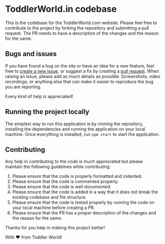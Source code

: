 # ToddlerWorld.in codebase

This is the codebase for the ToddlerWorld.com website. Please feel free to contribute to the project by forking the
repository and submitting a pull request. The PR needs to have a description of the changes and the reason for the same.

## Bugs and issues

If you have found a bug on the site or have an idea for a new feature, feel free
to [create a new issue](https://github.com/aheedshah/toddler-world/issues/new),
or suggest a fix by creating a [pull request](https://help.github.com/articles/creating-a-pull-request/). When raising
an issue, please add as much details as possible. Screenshots, video recordings, or anything else that can make it
easier to reproduce the bug you are reporting.

Every kind of help is appreciated!

## Running the project locally

The simplest way to run this application is by cloning the repository, installing the dependencies and running the
application on your local machine. Once everything is installed, run `npm start` to start the application.

## Contributing

Any help in contributing to the code is much appreciated but please maintain the following guidelines while
contributing:

1. Please ensure that the code is properly formatted and indented.
2. Please ensure that the code is commented properly.
3. Please ensure that the code is well documented.
4. Please ensure that the code is added in a way that it does not break the existing codebase and file structure.
5. Please ensure that the code is tested properly by running the code on your local machine before creating a PR.
6. Please ensure that the PR has a proper description of the changes and the reason for the same.

Thanks for you help in making this project better!

With ♥ from Toddler World!